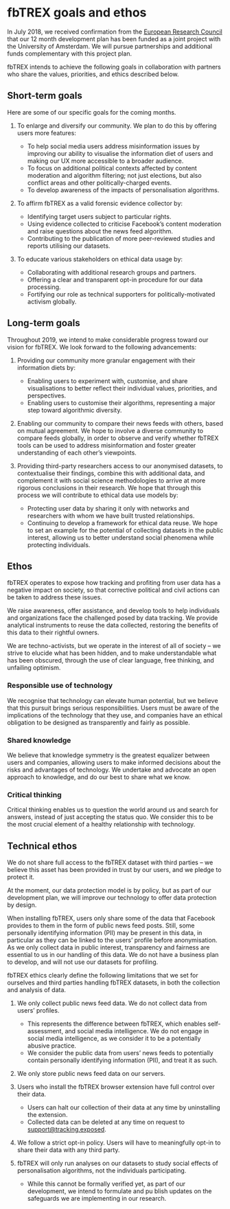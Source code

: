 # fbTREX goals and ethos

In July 2018, we received confirmation from the [European Research Council](https://erc.europa.eu/news/erc-proof-concept-grant-examples-research-projects-2-round) that our 12 month development plan has been funded as a joint project with the University of Amsterdam. We will pursue partnerships and additional funds complementary with this project plan.

fbTREX intends to achieve the following goals in collaboration with partners who share the values, priorities, and ethics described below.

## Short-term goals

Here are some of our specific goals for the coming months.

1. To enlarge and diversify our community. We plan to do this by offering users more features:
	* To help social media users address misinformation issues by improving our ability to visualise the information diet of users and making our UX more accessible to a broader audience.
	* To focus on additional political contexts affected by content moderation and algorithm filtering; not just elections, but also conflict areas and other politically-charged events.
	* To develop awareness of the impacts of personalisation algorithms.

2. To affirm fbTREX as a valid forensic evidence collector by:
	* Identifying target users subject to particular rights.
	* Using evidence collected to criticise Facebook’s content moderation and raise questions about the news feed algorithm.
	* Contributing to the publication of more peer-reviewed studies and reports utilising our datasets.

3. To educate various stakeholders on ethical data usage by:
	* Collaborating with additional research groups and partners.
	* Offering a clear and transparent opt-in procedure for our data processing.
	* Fortifying our role as technical supporters for politically-motivated activism globally.

## Long-term goals

Throughout 2019, we intend to make considerable progress toward our vision for fbTREX. We look forward to the following advancements:

1. Providing our community more granular engagement with their information diets by:
	* Enabling users to experiment with, customise, and share visualisations to better reflect their individual values, priorities, and perspectives.
	* Enabling users to customise their algorithms, representing a major step toward algorithmic diversity.

2. Enabling our community to compare their news feeds with others, based on mutual agreement. We hope to involve a diverse community to compare feeds globally, in order to observe and verify whether fbTREX tools can be used to address misinformation and foster greater understanding of each other’s viewpoints.

3. Providing third-party researchers access to our anonymised datasets, to contextualise their findings, combine this with additional data, and complement it with social science methodologies to arrive at more rigorous conclusions in their research. We hope that through this process we will contribute to ethical data use models by:
	* Protecting user data by sharing it only with networks and researchers with whom we have built trusted relationships.
	* Continuing to develop a framework for ethical data reuse. We hope to set an example for the potential of collecting datasets in the public interest, allowing us to better understand social phenomena while protecting individuals.

## Ethos

fbTREX operates to expose how tracking and profiting from user data has a negative impact on society, so that corrective political and civil actions can be taken to address these issues.

We raise awareness, offer assistance, and develop tools to help individuals and organizations face the challenged posed by data tracking. We provide analytical instruments to reuse the data collected, restoring the benefits of this data to their rightful owners.

We are techno-activists, but we operate in the interest of all of society – we strive to elucide what has been hidden, and to make understandable what has been obscured, through the use of clear language, free thinking, and unfailing optimism.

### Responsible use of technology

We recognise that technology can elevate human potential, but we believe that this pursuit brings serious responsibilities. Users must be aware of the implications of the technology that they use, and companies have an ethical obligation to be designed as transparently and fairly as possible.

### Shared knowledge

We believe that knowledge symmetry is the greatest equalizer between users and companies, allowing users to make informed decisions about the risks and advantages of technology. We undertake and advocate an open approach to knowledge, and do our best to share what we know.

### Critical thinking

Critical thinking enables us to question the world around us and search for answers, instead of just accepting the status quo. We consider this to be the most crucial element of a healthy relationship with technology.

## Technical ethos

We do not share full access to the fbTREX dataset with third parties – we believe this asset has been provided in trust by our users, and we pledge to protect it.

At the moment, our data protection model is by policy, but as part of our development plan, we will improve our technology to offer data protection by design.

When installing fbTREX, users only share some of the data that Facebook provides to them in the form of public news feed posts. Still, some personally identifying information (PII) may be present in this data, in particular as they can be linked to the users’ profile before anonymisation. As we only collect data in public interest, transparency and fairness are essential to us in our handling of this data. We do not have a business plan to develop, and will not use our datasets for profiling.

fbTREX ethics clearly define the following limitations that we set for ourselves and third parties handling fbTREX datasets, in both the collection and analysis of data.

1. We only collect public news feed data. We do not collect data from users’ profiles.
	* This represents the difference between fbTREX, which enables self-assessment, and social media intelligence. We do not engage in social media intelligence, as we consider it to be a potentially abusive practice.
	* We consider the public data from users’ news feeds to potentially contain personally identifying information (PII), and treat it as such.

2. We only store public news feed data on our servers.

3. Users who install the fbTREX browser extension have full control over their data.
	* Users can halt our collection of their data at any time by uninstalling the extension.
	* Collected data can be deleted at any time on request to support@tracking.exposed.

4. We follow a strict opt-in policy. Users will have to meaningfully opt-in to share their data with any third party.

5. fbTREX will only run analyses on our datasets to study social effects of personalisation algorithms, not the individuals participating.
	* While this cannot be formally verified yet, as part of our development, we intend to formulate and pu blish updates on the safeguards we are implementing in our research.
